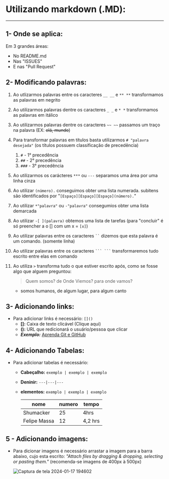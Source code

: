 # Utilizando markdown (.MD):
---
 ## 1- Onde se aplica: 
  Em 3 grandes áreas:
  * No README.md 
  * Nas "ISSUES"
  * E nas "Pull Request"

## 2- Modificando palavras:
 1. Ao utlizarmos palavras entre os caracteres `__ __` e `** **` transformamos as palavras em negrito
 2. Ao utilizarmos palavras dentre os caracteres `_ _` e `* *` transformamos as palavras em itálico
 3. Ao utilizarmos palavras dentre os caracteres `~~ ~~` passamos um traço na palavra (EX: ~~olá, mundo~~) 
 4. Para transformar palavras em títulos basta utilizarmos `# "palavra desejada"` (os títulos possuem classificação de precedência)
    1. `#` - 1° precedência
    2. `##` - 2° precedência
    3. `###` - 3° precedência  
 5. Ao utilizarmos os carácteres `***` ou `---` separamos uma área por uma linha cinza 
 6. Ao utilizar `(número).` conseguimos obter uma lista numerada. subitens são identificados por "`[Espaço][Espaço][Espaço](número).`"
 7. Ao utilizar `*"palavra"` ou `-"palavra"` consegumios obter uma lista demarcada
 8. Ao utilizar `-[ ](palavra)` obtemos uma lista de tarefas (para "concluir" é só preencher a o [] com um x = `[x]`)
 9. Ao utilizar palavras entre os caracteres ` `` ` dizemos que esta palavra é um comando. (somente linha)
10. Ao utilizar palavras entre os caracteres ` ``` ``` ` transformaremos tudo escrito entre elas em comando
11. Ao utiliza `>` transforma tudo o que estiver escrito após, como se fosse algo que alguem preguntou:


       >Quem somos? de Onde Viemos? para onde vamos?    
       - somos humanos, de algum lugar, para algum canto


## 3- Adicionando links:
- Para adicionar links é necessário: `[]()`
   - **[]:** Caixa de texto clicável (Clique aqui)
   - **():** URL que redicionará o usuário/pessoa que clicar
   - ***Exemplo:*** [Aprenda Git e GitHub](https://www.youtube.com/watch?v=xEKo29OWILE&list=PLHz_AreHm4dm7ZULPAmadvNhH6vk9oNZA)

## 4- Adicionando Tabelas:
- Para adicionar tabelas é necessário: 
   - **Cabeçalho:** `exemplo | exemplo | exemplo`
   - **Deninir:**   `---|---|---`
   - **elementos:** `exemplo | exemplo | exemplo`

     nome | numero | tempo
     ---|---|---
     Shumacker | 25 | 4hrs
     Felipe Massa | 12 | 4,2 hrs

 ## 5 - Adicionando imagens:
- Para dicionar imagens é necessário arrastar a imagem para a barra abaixo, cujo esta escrito: _"Attach files by dragging & dropping, selecting or pasting them."_ (recomenda-se imagens de 400px à 500px)

   ![Captura de tela 2024-01-17 194602](https://github.com/Luiz-Felipe-R-N/repositorio-teste/assets/153791041/59b4057d-632d-48b9-bc9b-50efd5eb37f9)
